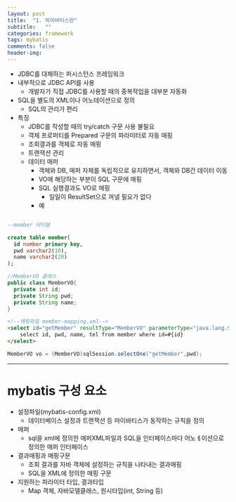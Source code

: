 ```yaml
---
layout: post
title:  "1. 마이바티스란"
subtitle:   ""
categories: framework
tags: mybatis
comments: false
header-img: 
---
```


- JDBC를 대체하는 퍼시스턴스 프레임워크
- 내부적으로 JDBC API를 사용
  - 개발자가 직접 JDBC를 사용할 때의 중복작업을 대부분 자동화
- SQL을 별도의 XML이나 어노테이션으로 정의
  - SQL의 관리가 편리
- 특징
  - JDBC를 작성할 때의 try/catch 구문 사용 불필요
  - 객체 프로퍼티를 Prepared 구문의 파라미터로 자동 매핑
  - 조회결과를 객체로 자동 매핑
  - 트랜잭션 관리
  - 데이터 매퍼
    - 객체와 DB, 매퍼 자체를 독립적으로 유지하면서, 객체와 DB간 데이터 이동
    - VO에 해당하는 부분이 SQL 구문에 매핑
    - SQL 실행결과도 VO로 매핑
      - 일일이 ResultSet으로 꺼낼 필요가 없다
    - 예   
 

```sql

--member 테이블

create table member(
  id number primary key,
  pwd varchar2(10),
  name varchar2(20)
);
```
```java
//MemberVO 클래스
public class MemberVO{
  private int id;
  private String pwd;
  private String name;
}
```
```html
<!--매핑파일 member-mapping.xml-->
<select id="getMember" resultType="MemberVO" parameterType="java.lang.String">
    select id, pwd, name, tel from member where id=#{id}
</select>
```
```java
MemberVO vo = (MemberVO)sqlSession.selectOne("getMember",pwd);   
```   


***

# mybatis 구성 요소
- 설정파일(mybatis-config.xml)
  - 데이터베이스 설정과 트랜잭션 등 마이바티스가 동작하는 규칙을 정의
- 매퍼
  - sql을 xml에 정의한 매퍼XML파일과 SQL을 인터페이스마다 어노ㅔ이션으로 정의한 매퍼 인터페이스
- 결과매핑과 매핑구문
  - 조회 결과를 자바 객체에 설정하는 규칙을 나타내는 결과매핑
  - SQL을 XML에 정의한 매핑 구문
- 지원하는 파라미터 타입, 결과타입
  - Map 객체, 자바모델클래스, 원시타입(int, String 등)
